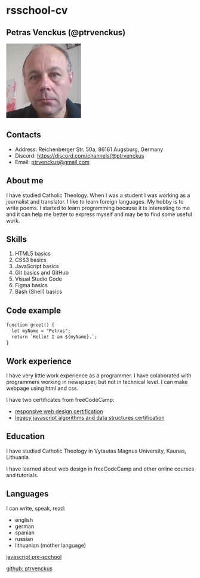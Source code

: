 # rsschool-cv

## Petras Venckus (@ptrvenckus)

![Petras Venckus photo](./photo.jpg)

## Contacts

* Address: Reichenberger Str. 50a, 86161 Augsburg, Germany
* Discord: https://discord.com/channels/@ptrvenckus
* Email: ptrvenckus@gmail.com

## About me

I have studied Catholic Theology. When I was a student I was working as a journalist and translator. I like to learn foreign languages. My hobby is to write poems. I started to learn programming because it is interesting to me and it can help me better to express myself and may be to find some useful work.

## Skills

1. HTML5 basics
2. CSS3 basics
3. JavaScript basics
4. Git basics and GitHub 
5. Visual Studio Code
6. Figma basics
7. Bash (Shell) basics

## Code example

```
function greet() {
  let myName = "Petras";
  return `Hello! I am ${myName}.`;
}
```
## Work experience

I have very little work experience as a programmer. I have colaborated with programmers working in newspaper, but not in technical level. I can make webpage using html and css.

I have two certificates from freeCodeCamp:

* [responsive web design certification](https://www.freecodecamp.org/certification/fcc9a3353ec-7080-47df-93c0-e5a7e8a0ad54/responsive-web-design)
* [legacy javascript algorithms and data structures certification](https://www.freecodecamp.org/certification/fcc9a3353ec-7080-47df-93c0-e5a7e8a0ad54/javascript-algorithms-and-data-structures)

## Education

I have studied Catholic Theology in Vytautas Magnus University, Kaunas, Lithuania.

I have learned about web design in freeCodeCamp and other online courses and tutorials.

## Languages

I can write, speak, read:

* english 
* german
* spanian
* russian
* lithuanian (mother language)

[javascript pre-scchool](https://rs.school/courses/javascript-preschool-ru)

[github: ptrvenckus](https://github.com/ptrvenckus)



